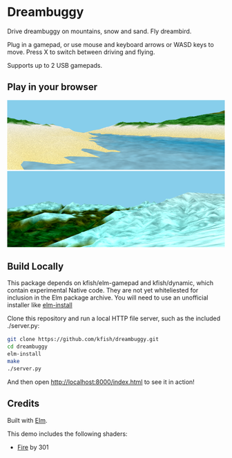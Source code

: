 # Dreambuggy

Drive dreambuggy on mountains, snow and sand. Fly dreambird.

Plug in a gamepad, or use mouse and keyboard arrows or WASD keys to move.
Press X to switch between driving and flying.

Supports up to 2 USB gamepads.

## Play in your browser

[![PLAY](resources/beach1.png)][demo]
[![PLAY](resources/snow1.png)][demo]

[demo]: http://kfish.github.io/dreambuggy/

## Build Locally

This package depends on kfish/elm-gamepad and kfish/dynamic,
which contain experimental Native code. They are not yet
whiteliested for inclusion in the Elm package archive.
You will need to use an unofficial installer like
[elm-install](https://github.com/gdotdesign/elm-github-install)

Clone this repository and run a local HTTP file server,
such as the included ./server.py:

```bash
git clone https://github.com/kfish/dreambuggy.git
cd dreambuggy
elm-install
make
./server.py
```

And then open [http://localhost:8000/index.html](http://localhost:8000/index.html) to see it in action!

## Credits

Built with [Elm](http://elm-lang.org/).

This demo includes the following shaders:

  * [Fire](https://www.shadertoy.com/view/Xsl3zN) by 301
